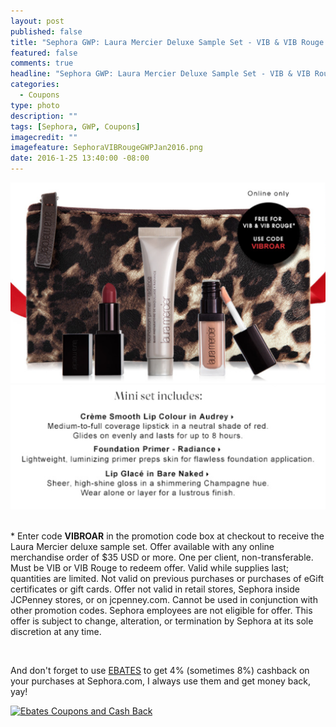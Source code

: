 ```yaml
---
layout: post
published: false
title: "Sephora GWP: Laura Mercier Deluxe Sample Set - VIB & VIB Rouge Only"
featured: false
comments: true
headline: "Sephora GWP: Laura Mercier Deluxe Sample Set - VIB & VIB Rouge Only"
categories: 
  - Coupons
type: photo
description: ""
tags: [Sephora, GWP, Coupons]
imagecredit: ""
imagefeature: SephoraVIBRougeGWPJan2016.png
date: 2016-1-25 13:40:00 -08:00
---
```


<center><a href="http://www.sephora.com" target="_blank">
<img src="/images/SephoraVIBRougeGWPJan2016.png" border="0" style="border:none;max-width:100%;" alt="Sephora GWP: Laura Mercier Deluxe Sample Set - VIB & VIB Rouge Only" />
</a></center>

<center><a href="http://www.sephora.com" target="_blank">
<img src="/images/SephoraVIBRougeGWPJan20162.png" border="0" style="border:none;max-width:100%;" alt="Sephora GWP: Laura Mercier Deluxe Sample Set - VIB & VIB Rouge Only" />
</a></center>

<br>

<p>* Enter code <b>VIBROAR</b> in the promotion code box at checkout to receive the Laura Mercier deluxe sample set. Offer available with any online merchandise order of $35 USD or more. One per client, non-transferable. Must be VIB or VIB Rouge to redeem offer. Valid while supplies last; quantities are limited. Not valid on previous purchases or purchases of eGift certificates or gift cards. Offer not valid in retail stores, Sephora inside JCPenney stores, or on jcpenney.com. Cannot be used in conjunction with other promotion codes. Sephora employees are not eligible for offer. This offer is subject to change, alteration, or termination by Sephora at its sole discretion at any time.</p>

<br>

<p>And don't forget to use <a href="http://www.ebates.com/rf.do?referrerid=nFbj2DqrCN%2BpB5AWKzmAFQ%3D%3D&eeid=30337" target="_blank">EBATES</a> to get 4% (sometimes 8%) cashback on your purchases at Sephora.com, I always use them and get money back, yay!</p>

<a href='http://www.ebates.com/rf.do?referrerid=nFbj2DqrCN%2BpB5AWKzmAFQ%3D%3D&eeid=28585' target='_blank' rel='nofollow'><img src='http://www.ebates.com/referral/2012/global_files/images/ebates_logo.png' alt='Ebates Coupons and Cash Back' height='31' width='171' border='0'/></a>
